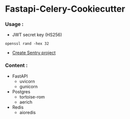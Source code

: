 # Fastapi-Celery-Cookiecutter

### <b>Usage :</b>
- JWT secret key  (HS256)
```
openssl rand -hex 32
```
- [Create Sentry project](https://sentry.io/)

### <b>Content :</b>
- FastAPI
  - uvicorn
  - gunicorn
- Postgres
  - tortoise-rom
  - aerich
- Redis
  - aioredis
